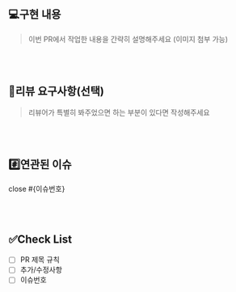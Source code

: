 ## 💻구현 내용
> 이번 PR에서 작업한 내용을 간략히 설명해주세요 (이미지 첨부 가능)

<br><br>
## 💬리뷰 요구사항(선택)
> 리뷰어가 특별히 봐주었으면 하는 부분이 있다면 작성해주세요

<br><br>
## #️⃣연관된 이슈
close #{이슈번호}

<br><br>
## ✅Check List
- [ ] PR 제목 규칙
- [ ] 추가/수정사항
- [ ] 이슈번호
